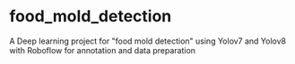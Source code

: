 # food_mold_detection
A Deep learning project for "food mold detection" using Yolov7  and Yolov8 with Roboflow for annotation and data preparation
